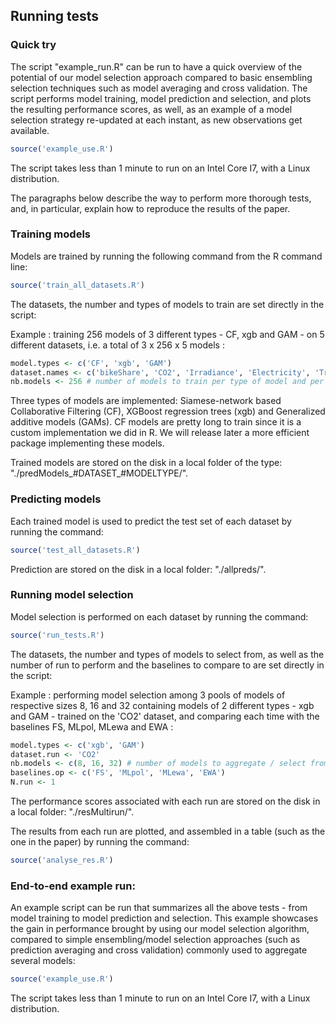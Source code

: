 ## Running tests

### Quick try

The script "example_run.R" can be run to have a quick overview of the potential of our model selection approach compared to basic ensembling selection techniques such as model averaging and cross validation.
The script performs model training, model prediction and selection, and plots the resulting performance scores, as well, as an example of a model selection strategy re-updated at each instant, as new observations get available.

```r
source('example_use.R')
```

The script takes less than 1 minute to run on an Intel Core I7, with a Linux distribution.

The paragraphs below describe the way to perform more thorough tests, and, in particular, explain how to reproduce the results of the paper.

### Training models

Models are trained by running the following command from the R command line:

```r
source('train_all_datasets.R')
```

The datasets, the number and types of models to train are set directly in the script:

Example : training 256 models of 3 different types - CF, xgb and GAM - on 5 different datasets, i.e. a total of 3 x 256 x 5 models :
```r
model.types <- c('CF', 'xgb', 'GAM')
dataset.names <- c('bikeShare', 'CO2', 'Irradiance', 'Electricity', 'Traffic')
nb.models <- 256 # number of models to train per type of model and per dataset
```

Three types of models are implemented: Siamese-network based Collaborative Filtering (CF), XGBoost regression trees (xgb) and Generalized additive models (GAMs).
CF models are pretty long to train since it is a custom implementation we did in R. We will release later a more efficient package implementing these models.

Trained models are stored on the disk in a local folder of the type: "./predModels_#DATASET_#MODELTYPE/".

### Predicting models

Each trained model is used to predict the test set of each dataset by running the command:

```r
source('test_all_datasets.R')
```

Prediction are stored on the disk in a local folder: "./allpreds/".

### Running model selection

Model selection is performed on each dataset by running the command:

```r
source('run_tests.R')
```

The datasets, the number and types of models to select from, as well as the number of run to perform and the baselines to compare to are set directly in the script:

Example : performing model selection among 3 pools of models of respective sizes 8, 16 and 32 containing models of 2 different types - xgb and GAM - trained on the 'CO2' dataset, and comparing each time with the baselines FS, MLpol, MLewa and EWA :
```r
model.types <- c('xgb', 'GAM')
dataset.run <- 'CO2'
nb.models <- c(8, 16, 32) # number of models to aggregate / select from
baselines.op <- c('FS', 'MLpol', 'MLewa', 'EWA')
N.run <- 1
```

The performance scores associated with each run are stored on the disk in a local folder: "./resMultirun/".

The results from each run are plotted, and assembled in a table (such as the one in the paper) by running the command:

```r
source('analyse_res.R')
```


### End-to-end example run:
An example script can be run that summarizes all the above tests - from model training to model prediction and selection. This example showcases the gain in performance brought by using our model selection algorithm, compared to simple ensembling/model selection approaches (such as prediction averaging and cross validation) commonly used to aggregate several models:

```r
source('example_use.R')
```

The script takes less than 1 minute to run on an Intel Core I7, with a Linux distribution.
